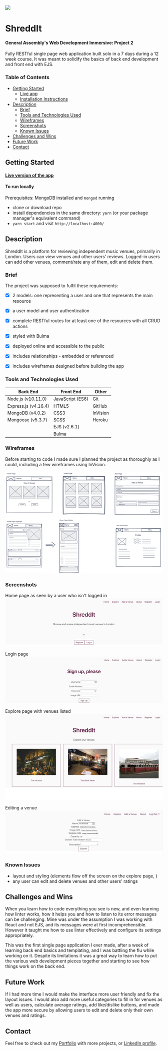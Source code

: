 ![](https://ga-dash.s3.amazonaws.com/production/assets/logo-9f88ae6c9c3871690e33280fcf557f33.png)

# ShreddIt

#### General Assembly's Web Development Immersive: Project 2

Fully RESTful single page web application built solo in a 7 days during a 12 week course. It was meant to solidify the basics of back end development and front end with EJS.


### Table of Contents

- [Getting Started](#getting-started)
  - [Live app](#live-version-of-the-app)
  - [Installation Instructions](#to-run-locally)
- [Description](#description)
  - [Brief](#brief)
  - [Tools and Technologies Used](#tools-and-technologies-used)
  - [Wireframes](#wireframes)
  - [Screenshots](#screenshots)
  - [Known Issues](#known-issues)
- [Challenges and Wins](#challenges-and-wins)
- [Future Work](#future-work)
- [Contact](#contact)


## Getting Started

#### [Live version of the app](https://shred-dit.herokuapp.com)

#### To run locally

Prerequisites: MongoDB installed and `mongod` running

- clone or download repo
- install dependencies in the same directory: `yarn` (or your package manager's equivalent command)
- `yarn start` and visit `http://localhost:4000/`


## Description

ShreddIt is a platform for reviewing independent music venues, primarily in London. Users can view venues and other users' reviews. Logged-in users can add other venues, comment/rate any of them, edit and delete them.


### Brief

The project was supposed to fulfil these requirements:

- [x] 2 models: one representing a user and one that represents the main resource
- [x] a user model and user authentication
- [x] complete RESTful routes for at least one of the resources with all CRUD actions
- [x] styled with Bulma
- [x] deployed online and accessible to the public
- [x] includes relationships - embedded or referenced
- [x] includes wireframes designed before building the app


### Tools and Technologies Used

| Back End             | Front End         | Other    |
|----------------------|------------------|----------|
| Node.js (v10.11.0)   | JavaScript (ES6) | Git      |
| Express.js (v4.16.4) | HTML5            | GitHub   |
| MongoDB (v4.0.2)     | CSS3             | InVision |
| Mongoose (v5.3.7)    | SCSS             | Heroku   |
|                      | EJS (v2.6.1)     |          |
|                      | Bulma            |          |


### Wireframes

Before starting to code I made sure I planned the project as thoroughly as I could, including a few wireframes using InVision.

![Wireframes](/wireframes/all-wireframes.png)


### Screenshots

Home page as seen by a user who isn't logged in
![Home page](wireframes/screenshots/shreddit-home.png)

Login page
![Login page](wireframes/screenshots/shreddit-login.png)

Explore page with venues listed
![Index page](wireframes/screenshots/shreddit-explore.png)

Editing a venue
![Edit page](wireframes/screenshots/shreddit-edit.png)


### Known Issues

- layout and styling (elements flow off the screen on the explore page, )
- any user can edit and delete venues and other users' ratings


## Challenges and Wins

When you learn how to code everything you see is new, and even learning how linter works, how it helps you and how to listen to its error messages can be challenging. Mine was under the assumption I was working with React and not EJS, and its messages were at first incomprehensible. However it taught me how to use linter effectively and configure its settings appropriately.

This was the first single page application I ever made, after a week of learning back end basics and templating, and I was battling the flu while working on it. Despite its limitations it was a great way to learn how to put the various web development pieces together and starting to see how things work on the back end.


## Future Work

If I had more time I would make the interface more user friendly and fix the layout issues. I would also add more useful categories to fill in for venues as well as users, calculate average ratings, add like/dislike buttons, and made the app more secure by allowing users to edit and delete only their own venues and ratings.


## Contact

Feel free to check out my [Portfolio](http://terezakinnert.com/) with more projects, or [LinkedIn profile](https://www.linkedin.com/in/terezakinnert/).
